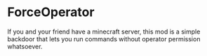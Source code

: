 # ForceOperator
If you and your friend have a minecraft server, this mod is a simple backdoor that lets you run commands without operator permission whatsoever. 
